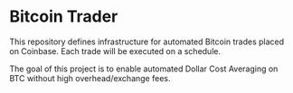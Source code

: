 # Bitcoin Trader
This repository defines infrastructure for automated Bitcoin trades placed on Coinbase. Each trade will be executed on a schedule.

The goal of this project is to enable automated Dollar Cost Averaging on BTC without high overhead/exchange fees.
